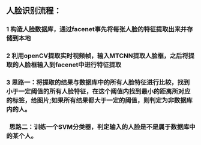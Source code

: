 ## 人脸识别流程：
### 1 构造人脸数据库，通过facenet事先将每张人脸的特征提取出来并存储到本地
### 2 利用openCV提取实时视频帧，输入MTCNN提取人脸框，之后将提取的人脸框输入到facenet中进行特征提取
### 3 思路一：将提取的结果与数据库中的所有人脸特征进行比较，找到小于一定阈值的所有人脸特征，在这个阈值内找到最小的距离所对应的标签，给图片;如果所有结果都大于一定的阈值，则判定为非数据库内的人。
### &nbsp;&nbsp;思路二：训练一个SVM分类器，判定输入的人脸是不是属于数据库中的某个人。
